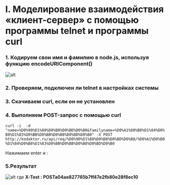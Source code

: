 # I. Моделирование взаимодействия «клиент-сервер» с помощью программы telnet и программы curl
### 1. Кодируем свои имя и фамилию в node.js, используя функцию encodeURIComponent()
![alt](https://pp.userapi.com/c844722/v844722160/893e9/Mez2whLxRd0.jpg)
### 2. Проверяем, подключен ли telnet в настройках системы
### 3. Скачиваем curl, если он не установлен
### 4. Выполняем POST-запрос с помощью curl

`curl -i  -d "name=%D0%90%D1%80%D0%B8%D0%BD%D0%B0&familyname=%D0%A1%D0%B0%D1%84%D0%B8%D1%83%D0%BB%D0%BB%D0%B8%D0%BD%D0%B0" -X POST http://kodaktor.ru/api/req/%D0%90%D1%80%D0%B8%D0%BD%D0%B0/%D0%A1%D0%B0%D1%84%D0%B8%D1%83%D0%BB%D0%BB%D0%B8%D0%BD%D0%B0`
  
Нажимаем enter и :
### 5.Результат
![alt](https://pp.userapi.com/c845417/v845417550/872d0/UP2oj3kYSD8.jpg)
где __X-Test : POSTa04ae827765b7ff47e2fb80e28f8ec10__
